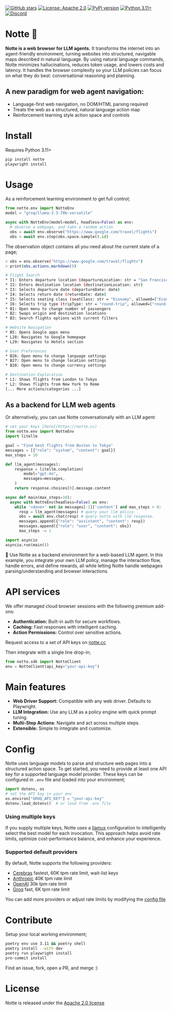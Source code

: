 [![GitHub stars](https://img.shields.io/github/stars/nottelabs/notte?style=social)](https://github.com/nottelabs/notte/stargazers)
[![License: Apache 2.0](https://img.shields.io/badge/License-Apache%202.0-blue.svg)](https://opensource.org/licenses/Apache-2.0)
[![PyPI version](https://img.shields.io/pypi/v/notte)](https://pypi.org/project/notte/)
[![Python 3.11+](https://img.shields.io/badge/python-3.11+-blue.svg)](https://www.python.org/downloads/)
[![Discord](https://img.shields.io/discord/1312234428444966924?color=7289DA&label=Discord&logo=discord&logoColor=white)](https://discord.gg/atbh5s6bts)

# Notte 🌌

**Notte is a web browser for LLM agents.** It transforms the internet into an agent-friendly environment, turning websites into structured, navigable maps described in natural language. By using natural language commands, Notte minimizes hallucinations, reduces token usage, and lowers costs and latency. It handles the browser complexity so your LLM policies can focus on what they do best: conversational reasoning and planning.

## A new paradigm for web agent navigation:

- Language-first web navigation, no DOM/HTML parsing required
- Treats the web as a structured, natural language action map
- Reinforcement learning style action space and controls

# Install

Requires Python 3.11+

```bash
pip install notte
playwright install
```

# Usage

As a reinforcement learning environment to get full control;

```python
from notte.env import NotteEnv
model = "groq/llama-3.3-70b-versatile"

async with NotteEnv(model=model, headless=False) as env:
  # observe a webpage, and take a random action
  obs = await env.observe("https://www.google.com/travel/flights")
  obs = await env.step(obs.space.sample().id)
```

The observation object contains all you need about the current state of a page;

```bash
> obs = env.observe("https://www.google.com/travel/flights")
> print(obs.actions.markdown())

# Flight Search
* I1: Enters departure location (departureLocation: str = "San Francisco")
* I2: Enters destination location (destinationLocation: str)
* I3: Selects departure date (departureDate: date)
* I4: Selects return date (returnDate: date)
* I5: Selects seating class (seatClass: str = "Economy", allowed=["Economy", "Premium Economy", "Business", "First"])
* I6: Selects trip type (tripType: str = "round-trip", allowed=["round-trip", "one-way", "multi-city"])
* B1: Open menu to change number of passengers
* B2: Swaps origin and destination locations
* B3: Search flights options with current filters

# Website Navigation
* B5: Opens Google apps menu
* L28: Navigates to Google homepage
* L29: Navigates to Hotels section

# User Preferences
* B26: Open menu to change language settings
* B27: Open menu to change location settings
* B28: Open menu to change currency settings

# Destination Exploration
* L1: Shows flights from London to Tokyo
* L2: Shows flights from New York to Rome
[... More actions/categories ...]
```

## As a backend for LLM web agents

Or alternatively, you can use Notte conversationally with an LLM agent:

```python
# set your keys [here](https://notte.cc)
from notte.env import NotteEnv
import litellm

goal = "Find best flights from Boston to Tokyo"
messages = [{"role": "system", "content": goal}]
max_steps = 10

def llm_agent(messages):
    response = litellm.completion(
        model="gpt-4o",
        messages=messages,
    )
    return response.choices[0].message.content

async def main(max_steps=10):
  async with NotteEnv(headless=False) as env:
    while '<done>' not in messages[-1]['content'] and max_steps > 0:
      resp = llm_agent(messages) # query your llm policy.
      obs = await env.chat(resp) # query notte with llm response.
      messages.append({"role": "assistant", "content": resp})
      messages.append({"role": "user", "content": obs})
      max_steps -= 1

import asyncio
asyncio.run(main())
```

🌌 Use Notte as a backend environment for a web-based LLM agent. In this example, you integrate your own LLM policy, manage the interaction flow, handle errors, and define rewards, all while letting Notte handle webpages parsing/understanding and browser interactions.

# API services

We offer managed cloud browser sessions with the following premium add-ons:

- **Authentication:** Built-in auth for secure workflows.
- **Caching:** Fast responses with intelligent caching.
- **Action Permissions:** Control over sensitive actions.

Request access to a set of API keys on [notte.cc](https://notte.cc)

Then integrate with a single line drop-in;

```python
from notte.sdk import NotteClient
env = NotteClient(api_key="your-api-key")
```

# Main features

- **Web Driver Support:** Compatible with any web driver. Defaults to Playwright.
- **LLM Integration:** Use any LLM as a policy engine with quick prompt tuning.
- **Multi-Step Actions**: Navigate and act across multiple steps.
- **Extensible:** Simple to integrate and customize.

# Config

Notte uses language models to parse and structure web pages into a structured action space. To get started, you need to provide at least one API key for a supported language model provider. These keys can be configured in `.env` file and loaded into your environment;

```python
import dotenv, os
# set the API key in your env
os.environ["GROQ_API_KEY"] = "your-api-key"
dotenv.load_dotenv()  # or load from .env file
```

### Using multiple keys

If you supply multiple keys, Notte uses a [llamux](https://github.com/andreakiro/llamux-llm-router) configuration to intelligently select the best model for each invocation. This approach helps avoid rate limits, optimize cost-performance balance, and enhance your experience.

### Supported default providers

By default, Notte supports the following providers:

- [Cerebras](https://console.anthropic.com/) fastest, 60K tpm rate limit, wait-list keys
- [Anthropic](https://docs.anthropic.com/en/docs/api/api-reference) 40K tpm rate limit
- [OpenAI](https://platform.openai.com/docs/guides/chat/introduction) 30k tpm rate limit
- [Groq](https://groq.com/llm-api) fast, 6K tpm rate limit

You can add more providers or adjust rate limits by modifying the [config file](notte/llms/config/endpoints.csv)

# Contribute

Setup your local working environment;

```bash
poetry env use 3.11 && poetry shell
poetry install --with dev
poetry run playwright install
pre-commit install
```

Find an issue, fork, open a PR, and merge :)

# License

Notte is released under the [Apache 2.0 license](LICENSE)
